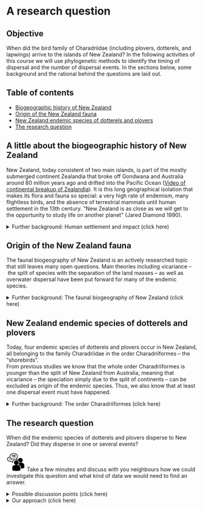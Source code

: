 # A research question

## Objective

When did the bird family of Charadriidae (including plovers, dotterels, and lapwings) arrive to the islands of New Zealand? In the following activities of this course we will use phylogenetic methods to identify the timing of dispersal and the number of dispersal events. In the sections below, some background and the rational behind the questions are laid out. 

## Table of contents

* [Biogeographic history of New Zealand](#bio_hist)
* [Origin of the New Zealand fauna](#origin_fauna)
* [New Zealand endemic species of dotterels and plovers](#charadriidae)
* [The research question](#research_question)


<a name="bio_hist"></a>
## A little about the biogeographic history of New Zealand

New Zealand, today consistent of two main islands, is part of the mostly submerged continent Zealandia that broke off Gondwana and Australia around 80 million years ago and drifted into the Pacific Ocean ([Video of continental breakup of Zealandia](https://www.sciencelearn.org.nz/videos/798-tectonic-plates)). It is this long geographical isolation that makes its flora and fauna so special: a very high rate of endemism, many flightless birds, and the absence of terrestrial mammals until human settlement in the 13th century. "New Zealand is as close as we will get to the opportunity to study life on another planet" (Jared Diamond 1990).

 <details>
  <summary>Further background: Human settlement and impact (click here)</summary>

--------

Also New Zealand wasn't spared by human exploitation. The first settlers intensively hunted the larger, slower-breeding animals like Moas, geese, penguins, sea lions, and seals, which became extinct within a few hundred years. Smaller animals, lizards, frogs, birds were prayed on by introduced Kiore, the Pacific rat. Forest was burned to make the land more habitable and so New Zealand lost half of its forested area within a few hundred years after settlement.  
The most devastating environmental impact however had the Europeans after their arrival only some 200 years ago. Endemic flora and fauna is threatened by further deforestation and introduced plant and mammal species. Especially ground breeding and flightless birds have hardly any defense against introduced predators such as ferrets, stoats and weasels, hedgehogs, possums, dogs and cats.  

There is an excellent (while a little lengthy) four parts 45-minutes each documentary series and a four parts 25-minutes each podcast series produced for Radio New Zealand (RNZ) highlighting New Zealands unique biodiversity and the desperate battle to protect it: [www.rnz.co.nz/wild](https://www.rnz.co.nz/programmes/fight-for-the-wild)

--------
</details>

<a name="origin_fauna"></a>
## Origin of the New Zealand fauna

The faunal biogeography of New Zealand is an actively researched topic that still leaves many open questions. Main theories including vicariance – the split of species with the separation of the land masses – as well as overwater dispersal have been put forward for many of the endemic species. 

<details>
  <summary>Further background: The faunal biogeography of New Zealand (click here)</summary>

--------

A recent review article focusing on new insights from ancient DNA research nicely summarizes previous and recent theories: [https://doi.org/10.1080/03036758.2022.2093227](https://doi.org/10.1080/03036758.2022.2093227)

--------
</details>

<a name="charadriidae"></a>
## New Zealand endemic species of dotterels and plovers

Today, four endemic species of dotterels and plovers occur in New Zealand, all belonging to the family Charadriidae in the order Charadriiformes – the “shorebirds”.  
From previous studies we know that the whole order Charadriiformes is younger than the split of New Zealand from Australia, meaning that vicariance – the speciation simply due to the split of continents – can be excluded as origin of the endemic species. Thus, we also know that at least one dispersal event must have happened.

<details>
  <summary>Further background: The order Charadriiformes (click here)</summary>  

--------

About 380 species belonging to several families can be found in the order Charadriiformes. To pick some examples:

* The black-headed gull (*Chroicocephalus ridibundus*) that can also be observed along the Rhine in Basel and is especially abundand in the winter months 
* The charismatic Atlantic puffin (*Fratercula arctica*), also referred to as "parrots" or "clowns of the sea"
* The bar-tailed godwit, a species holding the record for the longest non-stop migration flight (~12,000 km between Alaska and New Zealand in eight days)
* The family Charadriidae, including the the northern lapwing with its long head crest and iridescent plumage, which you can observe in the [Tierpark Lange-Erlen](https://www.erlen-verein.ch/) in Basel or the [Petite Camargue](https://www.birdingplaces.eu/en/birdingplaces/france/petite-camargue-alsacienne) in Alsace, as well as the four New Zealand endemic species: the wrybill (*Anarhynchus frontalis*), the only species whose beak is always bent sideways to the right, the double-banded plover (*Charadrius bicinctus*), the New Zealand plover (*Charadrius obscurus*), and the shore plover (*Thinornis novaeseelandiae*). 

A list of species that we will include in our phylogenetic analyses:
  
  
Species | Common name | Breeding distribution
:------ | :---------- | :------------------- 
*Anarhynchus frontalis* | Wrybill | **NZ endemic**
*Charadrius alexandrinus* | Kentish plover | Eurasia
*Charadrius australis* | Inland dotterel | AUS endemic
*Charadrius bicinctus* | Double-banded plover | **NZ endemic**
*Charadrius collaris* | Collared plover | South America
*Charadrius falklandicus* | Two-banded plover | South America
*Charadrius mongolus* | Lesser Sand plover | Asia
*Charadrius morinellus* | Eurasian dotterel | Eurasia
*Charadrius obscurus* | New Zealand plover | **NZ endemic**
*Charadrius semipalmatus* | Semipalmated plover | Americas
*Charadrius veredus* | Oriental plover | Asia
*Charadrius vociferus* | Killdeer | Americas
*Elseyornis melanops* | Black-fronted dotterel | Australia
*Oreopholus ruficollis* | Tawny-throated dotterel | South America
*Phegornis mitchellii* | Diademed plover | South America
*Pluvialis squatarola* | Grey plover | Arctic
*Thinornis novaeseelandiae* | Shore plover | **NZ endemic**
*Thinornis rubricollis/cucullatus* | Hooded dotterel | Australia
*Erythrogonys cinctus* | Red-kneed dotterel | Oceania
*Vanellus chilensis* | Southern lapwing | South America
*Vanellus Vanellus* | Northern lapwing | Eurasia
*Haematopus ater* | Blackish oystercatcher | Outgroup (South Am.)

For a recent phylogeny of Charadriiformes, refer to Černýa and Natale, 2022: [https://doi.org/10.1016/j.ympev.2022.107620](https://doi.org/10.1016/j.ympev.2022.107620)

--------
</details>

<a name="research_question"></a>
## The research question

When did the endemic species of dotterels and plovers disperse to New Zealand? Did they disperse in one or several events?

![](../img/discussion_icon.png) Take a few minutes and discuss with you neighbours how we could investigate this question and what kind of data we would need to find an answer. 

<details>
  <summary>Possible discussion points (click here)</summary> 

--------

* Fossils
* Ancient DNA
* Phylogenetic inference
* Time-calibrated phylogeny
* Outgroup species and older sister taxa
* Time calibration point(s)
* Orthologs

--------
</details>


<details>
  <summary>Our approach (click here)</summary> 

--------

We will infer a time-calibrated phylogeny based on molecular DNA sequences sampled from the endemic New Zealand Charadriidae species, from sister species outside of New Zealand, and an outgroup to root the tree. The DNA sequences must represent orthologous genomic regions that originated through speciation events. We align these sequences to infer substitutions amongst them. The substitution rates will determine the relative distances between species, but to know the absolute timeline in years, we also need a time-calibration point in terms of fossil data, geographic events or other constraints. Finally, we will apply maximum likelihood and Bayesian inference methods to reconstruct the phylogenetic relationships amongst Charadriidae and identify split and possible dispersal events.

--------
</details>








